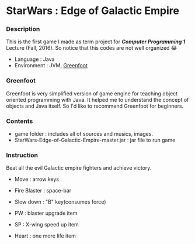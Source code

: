 # StarWars : Edge of Galactic Empire

### Description
This is the first game I made as term project for ***Computer Programming 1*** Lecture (Fall, 2016). So notice that this codes are not well organized 😂
+ Language : Java
+ Environment : JVM, [Greenfoot](https://www.greenfoot.org)

### Greenfoot
Greenfoot is very simplified version of game engine for teaching object oriented programming with Java. It helped me to understand the concept of objects and Java itself. So I'd like to recommend Greenfoot for beginners.

### Contents
+ game folder : includes all of sources and musics, images.
+ StarWars-Edge-of-Galactic-Empire-master.jar : jar file to run game

### Instruction
Beat all the evil Galactic empire fighters and achieve victory.

+ Move : arrow keys
+ Fire Blaster : space-bar
+ Slow down : "B" key(consumes force)

+ PW : blaster upgrade item
+ SP : X-wing speed up item
+ Heart : one more life item
